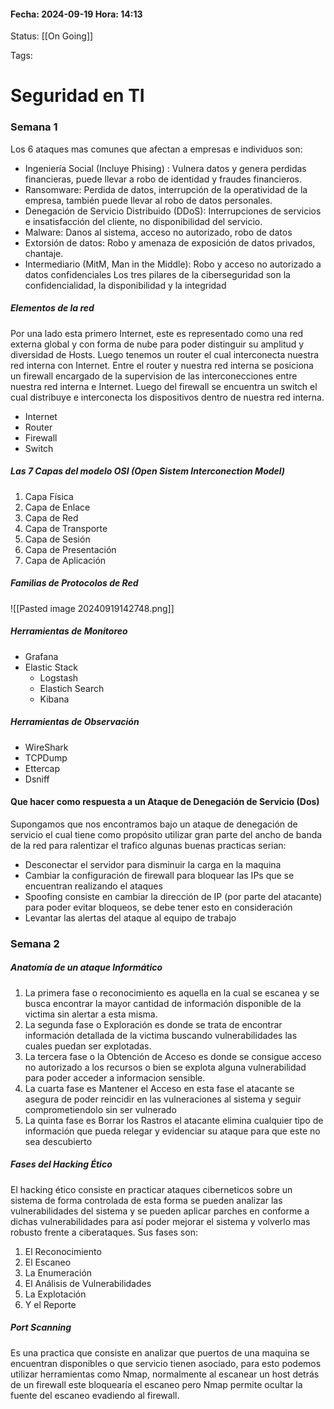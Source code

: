 #### Fecha: 2024-09-19 Hora: 14:13

Status: [[On Going]]

Tags:

# Seguridad en TI
### Semana 1
Los 6 ataques mas comunes que afectan a empresas e individuos son: 
- Ingeniería Social (Incluye Phising) : Vulnera datos y genera perdidas financieras, puede llevar a robo de identidad y fraudes financieros.
- Ransomware: Perdida de datos, interrupción de la operatividad de la empresa, también puede llevar al robo de datos personales.
- Denegación de Servicio Distribuido (DDoS): Interrupciones de servicios e insatisfacción del cliente, no disponibilidad del servicio. 
- Malware: Danos al sistema, acceso no autorizado, robo de datos
- Extorsión de datos: Robo y amenaza de exposición de datos privados, chantaje.
- Intermediario (MitM, Man in the Middle): Robo y acceso no autorizado a datos confidenciales
Los tres pilares de la ciberseguridad son la confidencialidad, la disponibilidad y la integridad

##### Elementos de la red
Por una lado esta primero Internet, este es representado como una red externa global y con forma de nube para poder distinguir su amplitud y diversidad de Hosts. Luego tenemos un router el cual interconecta nuestra red interna con Internet. Entre el router y nuestra red interna se posiciona un firewall encargado de la supervision de las interconecciones entre nuestra red interna e Internet. Luego del firewall se encuentra un switch el cual distribuye e interconecta los dispositivos dentro de nuestra red interna. 
- Internet
- Router
- Firewall
- Switch
##### Las 7 Capas del modelo OSI (Open Sistem Interconection Model)
1) Capa Física
2) Capa de Enlace
3) Capa de Red 
4) Capa de Transporte 
5) Capa de Sesión 
6) Capa de Presentación 
7) Capa de Aplicación
##### Familias de Protocolos de Red 
![[Pasted image 20240919142748.png]]

##### Herramientas de Monitoreo
- Grafana
- Elastic Stack 
	- Logstash
	- Elastich Search
	- Kibana
##### Herramientas de Observación
- WireShark
- TCPDump
- Ettercap
- Dsniff
#### Que hacer como respuesta a un Ataque de Denegación de Servicio (Dos)
Supongamos que nos encontramos bajo un ataque de denegación de servicio el cual tiene como propósito utilizar gran parte del ancho de banda de la red para ralentizar el trafico algunas buenas practicas serian: 
- Desconectar el servidor para disminuir la carga en la maquina
- Cambiar la configuración de firewall para bloquear las IPs que se encuentran realizando el ataques
- Spoofing consiste en cambiar la dirección de IP (por parte del atacante) para poder evitar bloqueos, se debe tener esto en consideración
- Levantar las alertas del ataque al equipo de trabajo

### Semana 2 
##### Anatomía de un ataque Informático
1) La primera fase o reconocimiento es aquella en la cual se escanea y se busca encontrar la mayor cantidad de información disponible de la victima sin alertar a esta misma. 
2) La segunda fase o Exploración es donde se trata de encontrar información detallada de la victima buscando vulnerabilidades las cuales puedan ser explotadas.
3) La tercera fase o la Obtención de Acceso es donde se consigue acceso no autorizado a los recursos o bien se explota alguna vulnerabilidad para poder acceder a informacion sensible. 
4) La cuarta fase es Mantener el Acceso en esta fase el atacante se asegura de poder reincidir en las vulneraciones al sistema y seguir comprometiendolo sin ser vulnerado 
5) La quinta fase es Borrar los Rastros el atacante elimina cualquier tipo de información que pueda relegar y evidenciar su ataque para que este no sea descubierto
##### Fases del Hacking Ético 
El hacking ético consiste en practicar ataques ciberneticos sobre un sistema de forma controlada de esta forma se pueden analizar las vulnerabilidades del sistema y se pueden aplicar parches en conforme a dichas vulnerabilidades para así poder mejorar el sistema y volverlo mas robusto frente a ciberataques. Sus fases son:
1) El Reconocimiento
2) El Escaneo
3) La Enumeración
4) El Análisis de Vulnerabilidades
5) La Explotación
6) Y el Reporte

##### Port Scanning
Es una practica que consiste en analizar que puertos de una maquina se encuentran disponibles o que servicio tienen asociado, para esto podemos utilizar herramientas como Nmap, normalmente al escanear un host detrás de un firewall este bloquearía el escaneo pero Nmap permite ocultar la fuente del escaneo evadiendo al firewall.